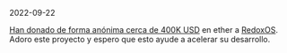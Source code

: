 2022-09-22


[Han donado de forma anónima cerca de 400K USD](https://twitter.com/jeremy_soller/status/1572350419594268673) en ether a [RedoxOS](https://www.redox-os.org/). Adoro este proyecto y espero que esto ayude a acelerar su desarrollo.
